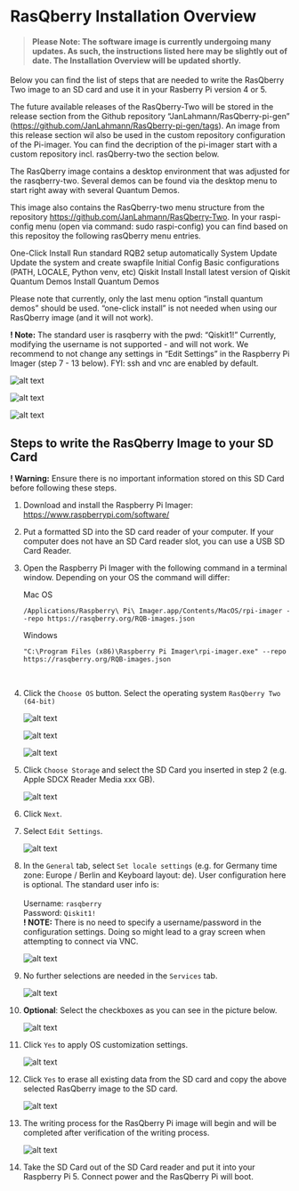 # RasQberry Installation Overview

> #### **Please Note:** The software image is currently undergoing many updates. As such, the instructions listed here may be slightly out of date. The Installation Overview will be updated shortly.

Below you can find the list of steps that are needed to write the RasQberry Two image to
an SD card and use it in your Rasberry Pi version 4 or 5.

The future available releases of the RasQberry-Two will be stored in the release section
from the Github repository “JanLahmann/RasQberry-pi-gen”
(https://github.com/JanLahmann/RasQberry-pi-gen/tags). An image from this release
section wil also be used in the custom repository configuration of the Pi-imager. You can
find the decription of the pi-imager start with a custom repository incl. rasQberry-two
the section below.

The RasQberry image contains a desktop environment that was adjusted for the
rasqberry-two. Several demos can be found via the desktop menu to start right away with
several Quantum Demos.

This image also contains the RasQberry-two menu structure from the repository
https://github.com/JanLahmann/RasQberry-Two. In your raspi-config menu (open via
command: sudo raspi-config) you can find based on this repositoy the following
rasQberry menu entries.

One-Click Install Run standard RQB2 setup automatically
System Update Update the system and create swapfile
Initial Config Basic configurations (PATH, LOCALE, Python venv, etc)
Qiskit Install Install latest version of Qiskit
Quantum Demos Install Quantum Demos

Please note that currently, only the last menu option “install quantum demos” should
be used. “one-click install” is not needed when using our RasQberry image (and it will
not work).

**! Note:** The standard user is rasqberry with the pwd: “Qiskit1!”
Currently, modifying the username is not supported - and will not work.
We recommend to not change any settings in “Edit Settings” in the Raspberry Pi Imager
(step 7 - 13 below). FYI: ssh and vnc are enabled by default.

![alt text](../installation-images/image.png)

![alt text](../installation-images/image-1.png)

![alt text](../installation-images/image-2.png)

## Steps to write the RasQberry Image to your SD Card

**! Warning:** Ensure there is no important information stored on this SD Card before following these steps.

1. Download and install the Raspberry Pi Imager: https://www.raspberrypi.com/software/

2. Put a formatted SD into the SD card reader of your computer. If your computer does not have an SD Card reader slot, you can use a USB SD Card Reader.

3. Open the Raspberry Pi Imager with the following command in a terminal window. Depending on your OS the command will differ:

   Mac OS

   ```
   /Applications/Raspberry\ Pi\ Imager.app/Contents/MacOS/rpi-imager --repo https://rasqberry.org/RQB-images.json
   ```

   Windows

   ```
   "C:\Program Files (x86)\Raspberry Pi Imager\rpi-imager.exe" --repo https://rasqberry.org/RQB-images.json
   ```

   <br/>

4. Click the `Choose OS` button. Select the operating system `RasQberry Two (64-bit)`

   ![alt text](../installation-images/image-5.png)

   ![alt text](../installation-images/image-6.png)

   ![alt text](../installation-images/image-7.png)

5. Click `Choose Storage` and select the SD Card you inserted in step 2 (e.g. Apple SDCX Reader Media xxx GB).

   ![alt text](../installation-images/image-8.png)

6. Click `Next`.

7. Select `Edit Settings`.

   ![alt text](../installation-images/image-9.png)

8. In the `General` tab, select `Set locale settings` (e.g. for Germany time zone: Europe / Berlin and Keyboard layout: de). User configuration here is optional. The standard user info is:\
   <br />Username: `rasqberry`
   <br />Password: `Qiskit1!`
   <br />
   **! NOTE:** There is no need to specify a username/password in the configuration settings. Doing so might lead to a gray screen when attempting to connect via VNC.

   ![alt text](../installation-images/image-10.png)

9. No further selections are needed in the `Services` tab.

   ![alt text](../installation-images/image-11.png)

10. **Optional**: Select the checkboxes as you can see in the picture below.

    ![alt text](../installation-images/image-12.png)

11. Click `Yes` to apply OS customization settings.

    ![alt text](../installation-images/image-13.png)

12. Click `Yes` to erase all existing data from the SD card and copy the above selected RasQberry image to the SD card.

    ![alt text](../installation-images/image-14.png)

13. The writing process for the RasQberry Pi image will begin and will be completed after verification of the writing process.

    ![alt text](../installation-images/image-15.png)

14. Take the SD Card out of the SD Card reader and put it into your Raspberry Pi 5. Connect power and the RasQberry Pi will boot.
